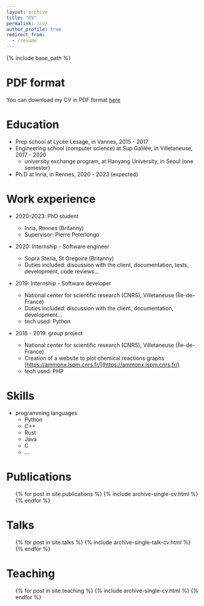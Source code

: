 ```yaml
---
layout: archive
title: "CV"
permalink: /cv/
author_profile: true
redirect_from:
  - /resume
---
```


{% include base_path %}

PDF format
======
You can download my CV in PDF format [here](https://lrobidou.github.io/files/files/CV.pdf)

Education
======
* Prep school at Lycée Lesage, in Vannes, 2015 - 2017
* Engineering school (computer science) at Sup Galilée, in Villetaneuse, 2017 - 2020
  * university exchange program, at Hanyang University, in Seoul (one semester)
* Ph.D at Inria, in Rennes, 2020 - 2023 (expected)

Work experience
======
* 2020-2023: PhD student
  * Inria, Rennes (Britanny)
  * Supervisor: Pierre Peterlongo

* 2020: Internship - Software engineer
  * Sopra Steria, St Gregoire (Britanny)
  * Duties included: discussion with the client, documentation, tests, development, code reviews...

* 2019: Internship - Software developer
  * National center for scientific research (CNRS), Villetaneuse (Île-de-France)
  * Duties included: discussion with the client, documentation, development...
  * tech used: Python

* 2018 - 2019: group project
  * National center for scientific research (CNRS), Villetaneuse (Île-de-France)
  * Creation of a website to plot chemical reactions graphs [https://ammonx.lspm.cnrs.fr/](https://ammonx.lspm.cnrs.fr/)
  * tech used: PHP

Skills
======
* programming languages
  * Python
  * C++
  * Rust
  * Java
  * C
  * ...

Publications
======
  <ul>{% for post in site.publications %}
    {% include archive-single-cv.html %}
  {% endfor %}</ul>
  
Talks
======
  <ul>{% for post in site.talks %}
    {% include archive-single-talk-cv.html %}
  {% endfor %}</ul>
  
Teaching
======
  <ul>{% for post in site.teaching %}
    {% include archive-single-cv.html %}
  {% endfor %}</ul>
